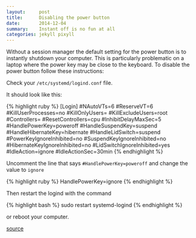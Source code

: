 ```yaml
---
layout:     post
title:      Disabling the power button
date:       2014-12-04
summary:    Instant off is no fun at all
categories: jekyll pixyll
---
```


Without a session manager the default setting for the power button is to
instantly shutdown your computer.  This is particularly problematic on a
laptop where the power key may be close to the keyboard.  To disable the
power button follow these instructions:

Check your `/etc/systemd/logind.conf` file.

It should look like this:

{% highlight ruby %}
[Login]
#NAutoVTs=6
#ReserveVT=6
#KillUserProcesses=no
#KillOnlyUsers=
#KillExcludeUsers=root
#Controllers=
#ResetControllers=cpu
#InhibitDelayMaxSec=5
#HandlePowerKey=poweroff
#HandleSuspendKey=suspend
#HandleHibernateKey=hibernate
#HandleLidSwitch=suspend
#PowerKeyIgnoreInhibited=no
#SuspendKeyIgnoreInhibited=no
#HibernateKeyIgnoreInhibited=no
#LidSwitchIgnoreInhibited=yes
#IdleAction=ignore
#IdleActionSec=30min
{% endhighlight %}

Uncomment the line that says `#HandlePowerKey=poweroff` 
and change the value to `ignore`

{% highlight ruby %}
HandlePowerKey=ignore
{% endhighlight %}

Then restart the logind with the command

{% highlight bash %}
sudo restart systemd-logind
{% endhighlight %}

or reboot your computer.

[source](http://askubuntu.com/questions/362914/how-to-prevent-the-power-button-to-shutdown-directly-the-system)

